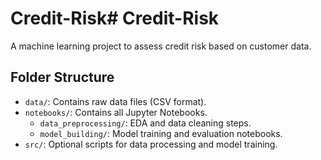 # Credit-Risk# Credit-Risk
A machine learning project to assess credit risk based on customer data.

## Folder Structure
- `data/`: Contains raw data files (CSV format).
- `notebooks/`: Contains all Jupyter Notebooks.
  - `data_preprocessing/`: EDA and data cleaning steps.
  - `model_building/`: Model training and evaluation notebooks.
- `src/`: Optional scripts for data processing and model training.
